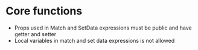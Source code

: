 ﻿# Core functions
* Props used in Match and SetData expressions must be public and have getter and setter
* Local variables in match and set data expressions is not allowed